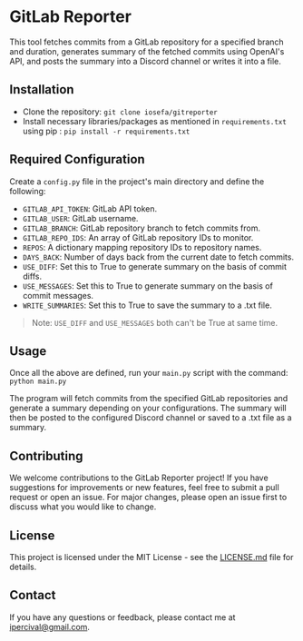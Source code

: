 # GitLab Reporter

This tool fetches commits from a GitLab repository for a specified branch and duration, generates summary of the fetched commits using OpenAI's API, and posts the summary into a Discord channel or writes it into a file.

## Installation

- Clone the repository: `git clone iosefa/gitreporter`
- Install necessary libraries/packages as mentioned in `requirements.txt` using pip : `pip install -r requirements.txt`

## Required Configuration

Create a `config.py` file in the project's main directory and define the following:

- `GITLAB_API_TOKEN`: GitLab API token.
- `GITLAB_USER`: GitLab username.
- `GITLAB_BRANCH`: GitLab repository branch to fetch commits from.
- `GITLAB_REPO_IDS`: An array of GitLab repository IDs to monitor.
- `REPOS`: A dictionary mapping repository IDs to repository names.
- `DAYS_BACK`: Number of days back from the current date to fetch commits.
- `USE_DIFF`: Set this to True to generate summary on the basis of commit diffs.
- `USE_MESSAGES`: Set this to True to generate summary on the basis of commit messages.
- `WRITE_SUMMARIES`: Set this to True to save the summary to a .txt file.

> Note: `USE_DIFF` and `USE_MESSAGES` both can't be True at same time.

## Usage

Once all the above are defined, run your `main.py` script with the command: `python main.py`

The program will fetch commits from the specified GitLab repositories and generate a summary depending on your configurations. The summary will then be posted to the configured Discord channel or saved to a .txt file as a summary.

## Contributing 

We welcome contributions to the GitLab Reporter project! If you have suggestions for improvements or new features, feel free to submit a pull request or open an issue. For major changes, please open an issue first to discuss what you would like to change.

## License 

This project is licensed under the MIT License - see the [LICENSE.md](LICENSE.md) file for details.

## Contact 

If you have any questions or feedback, please contact me at [ipercival@gmail.com](mailto:ipercival@gmail.com).
